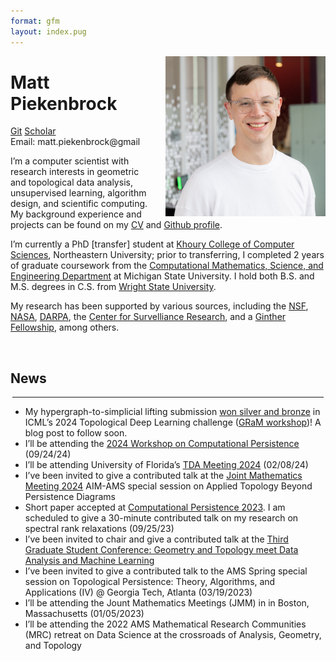```yaml
---
format: gfm
layout: index.pug
---
```



<!-- :::{.flex .justify-between .mx-auto} -->

<div style="float: right; margin-left: 1.5rem;">

<img src="/resources/profile_pic_white-min.jpg" class="rounded-lg object-cover md:visible .hidden show-on-md-screen" loading="lazy" style="max-width: 16rem; height: auto;" alt="MJP profile pic">
</img>

</div>

<h1 class="mb-0">
Matt Piekenbrock
</h1>

<div class="my-0">

<a href="https://github.com/peekxc"
class="bg-neutral-300 text-black text-xs px-1 rounded-xs mr-1 min-w-0"
style="white-space: nowrap; padding-top: 0.15em !important; padding-bottom: 0.15em !important">Git</a>
<a
href="https://scholar.google.com/citations?user=2lPQ3UQAAAAJ&amp;hl=en"
class="bg-neutral-300 text-black text-xs px-1 rounded-xs mr-1 min-w-0"
style="white-space: nowrap; padding-top: 0.15em !important; padding-bottom: 0.15em !important">Scholar</a>
<span id="em_link"
class="bg-neutral-300 text-black text-xs px-1 rounded-xs mr-1 min-w-0"
style="white-space: nowrap; padding-top: 0.15em !important; padding-bottom: 0.15em !important;">Email:
matt.piekenbrock@gmail</span>

</div>

<!-- <a href="" class="bg-neutral-300 text-black text-xs px-1 rounded-xs mr-1 min-w-0">
  <span class="align-middle scholar_logo bg-no-repeat bg-center w-2"> </span>
  Scholar
</a> -->

<div class="prose-base text-justify">

I’m a computer scientist with research interests in geometric and
topological data analysis, unsupervised learning, algorithm design, and
scientific computing. My background experience and projects can be found
on my [CV](https://mattpiekenbrock.com/cv) and [Github
profile](https://github.com/peekxc).

I’m currently a PhD \[transfer\] student at [Khoury College of Computer
Sciences](https://www.khoury.northeastern.edu/), Northeastern
University; prior to transferring, I completed 2 years of graduate
coursework from the [Computational Mathematics, Science, and Engineering
Department](https://cmse.msu.edu/) at Michigan State University. I hold
both B.S. and M.S. degrees in C.S. from [Wright State
University](https://www.wright.edu/).

My research has been supported by various sources, including the
[NSF](https://www.nsf.gov/), [NASA](https://www.nasa.gov/),
[DARPA](https://www.darpa.mil/), the [Center for Survelliance
Research](https://www.wright.edu/center-for-surveillance-research/our-members),
and a [Ginther
Fellowship](https://givingto.msu.edu/stories/500k-endowment-creates-first-grad-fellowship-in-cmse),
among others.

</div>

<!-- I enjoy learning about open-ended areas of learning theory and data analysis, including topics such as unsupervised learning, clustering, dimensionality reduction, estimation theory, and so on. I'm also a [modern C++](https://github.com/isocpp/CppCoreGuidelines/blob/master/CppCoreGuidelines.md#abstract) enthusiast, and believer in [functional programming](https://en.wikipedia.org/wiki/Functional_programming), and a fervent supporter of open source software.  -->

<br>

<h2 class="text-2xl pb-0 mb-0 mt-1">
News
</h2>
<hr style="margin: 0.20rem !important;"/>

<div class="list-disc overflow-y-scroll mt-0">

- My hypergraph-to-simplicial lifting submission [won silver and
  bronze](https://pyt-team.github.io/packs/challenge.html) in ICML’s
  2024 Topological Deep Learning challenge ([GRaM
  workshop](https://gram-workshop.github.io/))! A blog post to follow
  soon.
- I’ll be attending the [2024 Workshop on Computational
  Persistence](https://www.tugraz.at/projekte/cpw/home) (09/24/24)
- I’ll be attending University of Florida’s [TDA Meeting
  2024](https://people.clas.ufl.edu/peterbubenik/uftda2024/) (02/08/24)
  <!-- - A journal paper _move scheduling_ has officially been accepted to -->
- I’ve been invited to give a contributed talk at the [Joint Mathematics
  Meeting
  2024](https://www.jointmathematicsmeetings.org/meetings/national/jmm2024/2300_program.html)
  AIM-AMS special session on Applied Topology Beyond Persistence
  Diagrams
- Short paper accepted at [Computational Persistence
  2023](https://www.cs.purdue.edu/ComPerWorkshop/index.html). I am
  scheduled to give a 30-minute contributed talk on my research on
  spectral rank relaxations (09/25/23)
- I’ve been invited to chair and give a contributed talk at the [Third
  Graduate Student Conference: Geometry and Topology meet Data Analysis
  and Machine Learning](https://gtdaml.wixsite.com/2023)
- I’ve been invited to give a contributed talk to the AMS Spring special
  session on Topological Persistence: Theory, Algorithms, and
  Applications (IV) @ Georgia Tech, Atlanta (03/19/2023)
- I’ll be attending the Jount Mathematics Meetings (JMM) in in Boston,
  Massachusetts (01/05/2023)
- I’ll be attending the 2022 AMS Mathematical Research Communities (MRC)
  retreat on Data Science at the crossroads of Analysis, Geometry, and
  Topology

</div>

<!-- TODO: for email link https://stackoverflow.com/questions/45071353/copy-text-string-on-click -->
